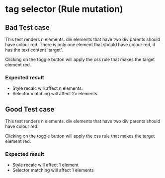 # tag selector (Rule mutation)

## Bad Test case

This test renders n elements. div elements that have two div parents should have colour red. There is only one element that should have colour red, it has the text content 'target'.

Clicking on the toggle button will apply the css rule that makes the target element red.


### Expected result

- Style recalc will affect n elements.
- Selector matching will affect 2n elements.


## Good Test case

This test renders n elements. div elements that have two div parents should have colour red.


Clicking on the toggle button will apply the css rule that makes the target element red.

### Expected result

- Style recalc will affect 1 element
- Selector matching will affect 1 elements
